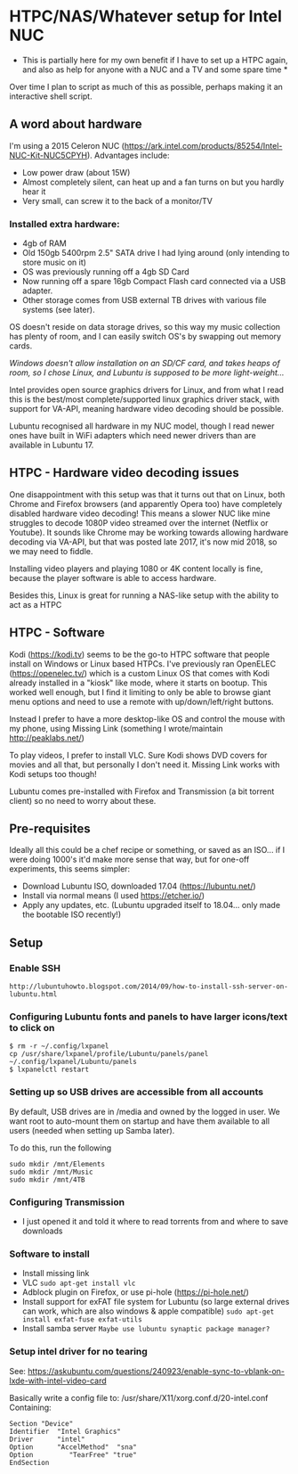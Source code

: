 # HTPC/NAS/Whatever setup for Intel NUC

* This is partially here for my own benefit if I have to set up a HTPC again, and also as help for anyone with a NUC and a TV and some spare time *

Over time I plan to script as much of this as possible, perhaps making it an interactive shell script.

## A word about hardware
I'm using a 2015 Celeron NUC (https://ark.intel.com/products/85254/Intel-NUC-Kit-NUC5CPYH). Advantages include:
- Low power draw (about 15W)
- Almost completely silent, can heat up and a fan turns on but you hardly hear it
- Very small, can screw it to the back of a monitor/TV

### Installed extra hardware:
- 4gb of RAM
- Old 150gb 5400rpm 2.5" SATA drive I had lying around (only intending to store music on it)
- OS was previously running off a 4gb SD Card
- Now running off a spare 16gb Compact Flash card connected via a USB adapter.
- Other storage comes from USB external TB drives with various file systems (see later).

OS doesn't reside on data storage drives, so this way my music collection has plenty of room, and I can easily switch OS's by swapping out memory cards.

*Windows doesn't allow installation on an SD/CF card, and takes heaps of room, so I chose Linux, and Lubuntu is supposed to be more light-weight...*

Intel provides open source graphics drivers for Linux, and from what I read this is the best/most complete/supported linux graphics driver stack, with support for VA-API, meaning hardware video decoding should be possible.

Lubuntu recognised all hardware in my NUC model, though I read newer ones have built in WiFi adapters which need newer drivers than are available in Lubuntu 17.

## HTPC - Hardware video decoding issues

One disappointment with this setup was that it turns out that on Linux, both Chrome and Firefox browsers (and apparently Opera too) have completely disabled hardware video decoding! This means a slower NUC like mine struggles to decode 1080P video streamed over the internet (Netflix or Youtube). It sounds like Chrome may be working towards allowing hardware decoding via VA-API, but that was posted late 2017, it's now mid 2018, so we may need to fiddle.

Installing video players and playing 1080 or 4K content locally is fine, because the player software is able to access hardware.

Besides this, Linux is great for running a NAS-like setup with the ability to act as a HTPC

## HTPC - Software

Kodi (https://kodi.tv) seems to be the go-to HTPC software that people install on Windows or Linux based HTPCs.
I've previously ran OpenELEC (https://openelec.tv/) which is a custom Linux OS that comes with Kodi already installed in a "kiosk" like mode, where it starts on bootup. This worked well enough, but I find it limiting to only be able to browse giant menu options and need to use a remote with up/down/left/right buttons.

Instead I prefer to have a more desktop-like OS and control the mouse with my phone, using Missing Link (something I wrote/maintain http://peaklabs.net/)

To play videos, I prefer to install VLC. Sure Kodi shows DVD covers for movies and all that, but personally I don't need it. Missing Link works with Kodi setups too though!

Lubuntu comes pre-installed with Firefox and Transmission (a bit torrent client) so no need to worry about these.

## Pre-requisites
Ideally all this could be a chef recipe or something, or saved as an ISO... if I were doing 1000's it'd make more sense that way, but for one-off experiments, this seems simpler:

- Download Lubuntu ISO, downloaded 17.04 (https://lubuntu.net/)
- Install via normal means (I used https://etcher.io/)
- Apply any updates, etc. (Lubuntu upgraded itself to 18.04... only made the bootable ISO recently!)

## Setup

### Enable SSH
`http://lubuntuhowto.blogspot.com/2014/09/how-to-install-ssh-server-on-lubuntu.html`

### Configuring Lubuntu fonts and panels to have larger icons/text to click on
```
$ rm -r ~/.config/lxpanel
cp /usr/share/lxpanel/profile/Lubuntu/panels/panel ~/.config/lxpanel/Lubuntu/panels
$ lxpanelctl restart
```
### Setting up so USB drives are accessible from all accounts
By default, USB drives are in /media and owned by the logged in user. We want root to auto-mount them on startup and have them available to all users (needed when setting up Samba later).

To do this, run the following
```
sudo mkdir /mnt/Elements
sudo mkdir /mnt/Music
sudo mkdir /mnt/4TB
```

### Configuring Transmission
- I just opened it and told it where to read torrents from and where to save downloads

### Software to install
- Install missing link
- VLC
`sudo apt-get install vlc`
- Adblock plugin on Firefox, or use pi-hole (https://pi-hole.net/)
- Install support for exFAT file system for Lubuntu (so large external drives can work, which are also windows & apple compatible)
`sudo apt-get install exfat-fuse exfat-utils`
- Install samba server
`Maybe use lubuntu synaptic package manager?`

### Setup intel driver for no tearing
See: https://askubuntu.com/questions/240923/enable-sync-to-vblank-on-lxde-with-intel-video-card

Basically write a config file to: /usr/share/X11/xorg.conf.d/20-intel.conf
Containing:
```
Section "Device"
Identifier  "Intel Graphics"
Driver      "intel"
Option      "AccelMethod"  "sna"
Option         "TearFree" "true"
EndSection
```
